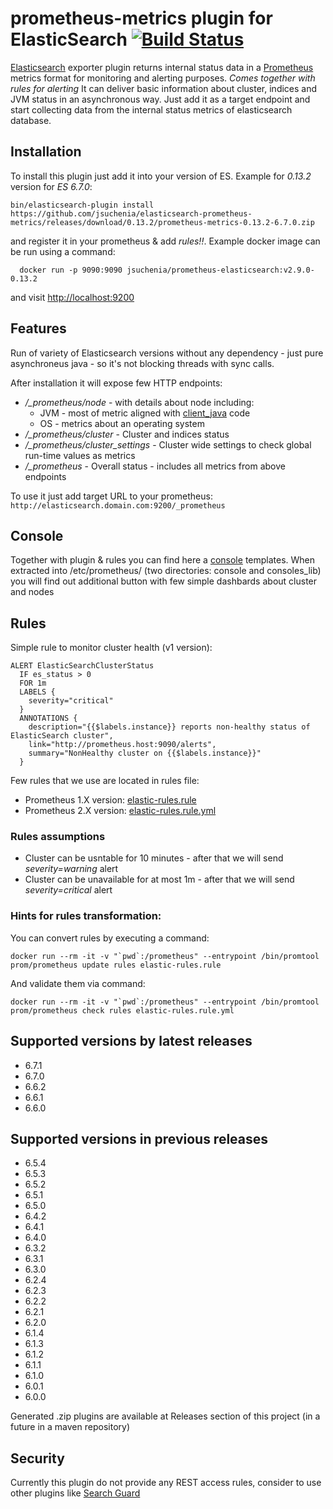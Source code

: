 # prometheus-metrics plugin for ElasticSearch [![Build Status](https://travis-ci.org/jsuchenia/elasticsearch-prometheus-metrics.svg?branch=master)](https://travis-ci.org/jsuchenia/elasticsearch-prometheus-metrics)

[Elasticsearch](https://www.elastic.co/products/elasticsearch) exporter plugin returns internal status data in a [Prometheus](https://prometheus.io) metrics format for monitoring and alerting purposes. *Comes together with rules for alerting*
It can deliver basic information about cluster, indices and JVM status in an asynchronous way. Just add it as a target endpoint and start collecting data from the internal status metrics of elasticsearch database.

## Installation
To install this plugin just add it into your version of ES. Example for *0.13.2* version for *ES 6.7.0*:
```
bin/elasticsearch-plugin install https://github.com/jsuchenia/elasticsearch-prometheus-metrics/releases/download/0.13.2/prometheus-metrics-0.13.2-6.7.0.zip
```

and register it in your prometheus & add *rules!!*. Example docker image can be run using a command:
```
  docker run -p 9090:9090 jsuchenia/prometheus-elasticsearch:v2.9.0-0.13.2
```
and visit [http://localhost:9200](http://localhost:9200)

## Features
Run of variety of Elasticsearch versions without any dependency - just pure asynchroneus java - so it's not blocking threads with sync calls.

After installation it will expose few HTTP endpoints:
* */_prometheus/node* - with details about node including:
    * JVM - most of metric aligned with [client_java](https://github.com/prometheus/client_java) code
    * OS - metrics about an operating system
* */_prometheus/cluster* - Cluster and indices status
* */_prometheus/cluster_settings* - Cluster wide settings to check global run-time values as metrics
* */_prometheus* - Overall status - includes all metrics from above endpoints

To use it just add target URL to your prometheus: `http://elasticsearch.domain.com:9200/_prometheus`

## Console
Together with plugin & rules you can find here a [console](https://prometheus.io/docs/visualization/consoles/) templates. When extracted into /etc/prometheus/ (two directories: console and consoles_lib)
you will find out additional button with few simple dashbards about cluster and nodes

## Rules
Simple rule to monitor cluster health (v1 version):
```
ALERT ElasticSearchClusterStatus
  IF es_status > 0
  FOR 1m
  LABELS {
    severity="critical"
  }
  ANNOTATIONS {
    description="{{$labels.instance}} reports non-healthy status of ElasticSearch cluster",
    link="http://prometheus.host:9090/alerts",
    summary="NonHealthy cluster on {{$labels.instance}}"
  }
```
Few rules that we use are located in rules file:
* Prometheus 1.X version: [elastic-rules.rule](rules/elastic-rules.rule)
* Prometheus 2.X version: [elastic-rules.rule.yml](rules/elastic-rules.rule.yml)

### Rules assumptions
* Cluster can be usntable for 10 minutes - after that we will send *severity=warning* alert
* Cluster can be unavailable for at most 1m - after that we will send *severity=critical* alert

### Hints for rules transformation:
You can convert rules by executing a command:
```
docker run --rm -it -v "`pwd`:/prometheus" --entrypoint /bin/promtool prom/prometheus update rules elastic-rules.rule
```

And validate them via command:
```
docker run --rm -it -v "`pwd`:/prometheus" --entrypoint /bin/promtool prom/prometheus check rules elastic-rules.rule.yml
```

## Supported versions by latest releases
* 6.7.1
* 6.7.0
* 6.6.2
* 6.6.1
* 6.6.0

## Supported versions in previous releases
* 6.5.4
* 6.5.3
* 6.5.2
* 6.5.1
* 6.5.0
* 6.4.2
* 6.4.1
* 6.4.0
* 6.3.2
* 6.3.1
* 6.3.0
* 6.2.4
* 6.2.3
* 6.2.2
* 6.2.1
* 6.2.0
* 6.1.4
* 6.1.3
* 6.1.2
* 6.1.1
* 6.1.0
* 6.0.1
* 6.0.0

Generated .zip plugins are available at Releases section of this project (in a future in a maven repository)

## Security
Currently this plugin do not provide any REST access rules, consider to use other plugins like [Search Guard](https://github.com/floragunncom/search-guard)
